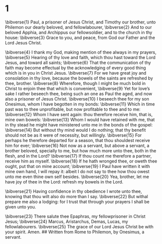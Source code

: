 # 1 
\bibverse{1} Paul, a prisoner of Jesus Christ, and Timothy our brother, unto Philemon our dearly beloved, and fellowlabourer, \bibverse{2} And to our beloved Apphia, and Archippus our fellowsoldier, and to the church in thy house: \bibverse{3} Grace to you, and peace, from God our Father and the Lord Jesus Christ. 

\bibverse{4} I thank my God, making mention of thee always in my prayers, \bibverse{5} Hearing of thy love and faith, which thou hast toward the Lord Jesus, and toward all saints; \bibverse{6} That the communication of thy faith may become effectual by the acknowledging of every good thing which is in you in Christ Jesus. \bibverse{7} For we have great joy and consolation in thy love, because the bowels of the saints are refreshed by thee, brother. \bibverse{8} Wherefore, though I might be much bold in Christ to enjoin thee that which is convenient, \bibverse{9} Yet for love’s sake I rather beseech thee, being such an one as Paul the aged, and now also a prisoner of Jesus Christ. \bibverse{10} I beseech thee for my son Onesimus, whom I have begotten in my bonds: \bibverse{11} Which in time past was to thee unprofitable, but now profitable to thee and to me: \bibverse{12} Whom I have sent again: thou therefore receive him, that is, mine own bowels: \bibverse{13} Whom I would have retained with me, that in thy stead he might have ministered unto me in the bonds of the gospel: \bibverse{14} But without thy mind would I do nothing; that thy benefit should not be as it were of necessity, but willingly. \bibverse{15} For perhaps he therefore departed for a season, that thou shouldest receive him for ever; \bibverse{16} Not now as a servant, but above a servant, a brother beloved, specially to me, but how much more unto thee, both in the flesh, and in the Lord? \bibverse{17} If thou count me therefore a partner, receive him as myself. \bibverse{18} If he hath wronged thee, or oweth thee ought, put that on mine account; \bibverse{19} I Paul have written it with mine own hand, I will repay it: albeit I do not say to thee how thou owest unto me even thine own self besides. \bibverse{20} Yea, brother, let me have joy of thee in the Lord: refresh my bowels in the Lord. 

\bibverse{21} Having confidence in thy obedience I wrote unto thee, knowing that thou wilt also do more than I say. \bibverse{22} But withal prepare me also a lodging: for I trust that through your prayers I shall be given unto you. 

\bibverse{23} There salute thee Epaphras, my fellowprisoner in Christ Jesus; \bibverse{24} Marcus, Aristarchus, Demas, Lucas, my fellowlabourers. \bibverse{25} The grace of our Lord Jesus Christ be with your spirit. Amen. ## Written from Rome to Philemon, by Onesimus, a servant.
